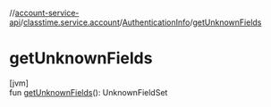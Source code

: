 //[account-service-api](../../../index.md)/[classtime.service.account](../index.md)/[AuthenticationInfo](index.md)/[getUnknownFields](get-unknown-fields.md)

# getUnknownFields

[jvm]\
fun [getUnknownFields](get-unknown-fields.md)(): UnknownFieldSet
